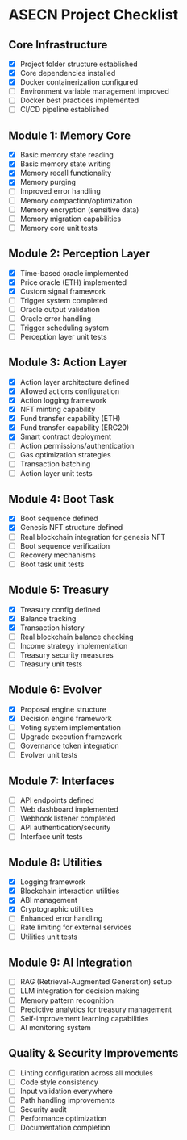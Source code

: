 # ASECN Project Checklist

## Core Infrastructure

- [x] Project folder structure established
- [x] Core dependencies installed
- [x] Docker containerization configured
- [ ] Environment variable management improved
- [ ] Docker best practices implemented
- [ ] CI/CD pipeline established

## Module 1: Memory Core

- [x] Basic memory state reading
- [x] Basic memory state writing
- [x] Memory recall functionality
- [x] Memory purging
- [ ] Improved error handling
- [ ] Memory compaction/optimization
- [ ] Memory encryption (sensitive data)
- [ ] Memory migration capabilities
- [ ] Memory core unit tests

## Module 2: Perception Layer

- [x] Time-based oracle implemented
- [x] Price oracle (ETH) implemented
- [x] Custom signal framework
- [ ] Trigger system completed
- [ ] Oracle output validation
- [ ] Oracle error handling
- [ ] Trigger scheduling system
- [ ] Perception layer unit tests

## Module 3: Action Layer

- [x] Action layer architecture defined
- [x] Allowed actions configuration
- [x] Action logging framework
- [x] NFT minting capability
- [x] Fund transfer capability (ETH)
- [x] Fund transfer capability (ERC20)
- [x] Smart contract deployment
- [ ] Action permissions/authentication
- [ ] Gas optimization strategies
- [ ] Transaction batching
- [ ] Action layer unit tests

## Module 4: Boot Task

- [x] Boot sequence defined
- [x] Genesis NFT structure defined
- [ ] Real blockchain integration for genesis NFT
- [ ] Boot sequence verification
- [ ] Recovery mechanisms
- [ ] Boot task unit tests

## Module 5: Treasury

- [x] Treasury config defined
- [x] Balance tracking
- [x] Transaction history
- [ ] Real blockchain balance checking
- [ ] Income strategy implementation
- [ ] Treasury security measures
- [ ] Treasury unit tests

## Module 6: Evolver

- [x] Proposal engine structure
- [x] Decision engine framework
- [ ] Voting system implementation
- [ ] Upgrade execution framework
- [ ] Governance token integration
- [ ] Evolver unit tests

## Module 7: Interfaces

- [ ] API endpoints defined
- [ ] Web dashboard implemented
- [ ] Webhook listener completed
- [ ] API authentication/security
- [ ] Interface unit tests

## Module 8: Utilities

- [x] Logging framework
- [x] Blockchain interaction utilities
- [x] ABI management
- [x] Cryptographic utilities
- [ ] Enhanced error handling
- [ ] Rate limiting for external services
- [ ] Utilities unit tests

## Module 9: AI Integration

- [ ] RAG (Retrieval-Augmented Generation) setup
- [ ] LLM integration for decision making
- [ ] Memory pattern recognition
- [ ] Predictive analytics for treasury management
- [ ] Self-improvement learning capabilities
- [ ] AI monitoring system

## Quality & Security Improvements

- [ ] Linting configuration across all modules
- [ ] Code style consistency
- [ ] Input validation everywhere
- [ ] Path handling improvements
- [ ] Security audit
- [ ] Performance optimization
- [ ] Documentation completion
